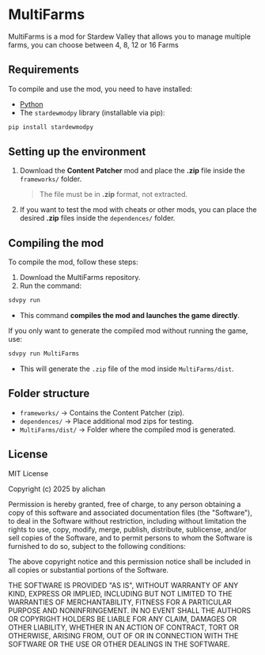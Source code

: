 # MultiFarms

MultiFarms is a mod for Stardew Valley that allows you to manage multiple farms, you can choose between 4, 8, 12 or 16 Farms

## Requirements

To compile and use the mod, you need to have installed:

* [Python](https://www.python.org/)
* The `stardewmodpy` library (installable via pip):

```bash
pip install stardewmodpy
```

## Setting up the environment

1. Download the **Content Patcher** mod and place the **.zip** file inside the `frameworks/` folder.

   > The file must be in **.zip** format, not extracted.

2. If you want to test the mod with cheats or other mods, you can place the desired **.zip** files inside the `dependences/` folder.

## Compiling the mod

To compile the mod, follow these steps:

1. Download the MultiFarms repository.
2. Run the command:

```bash
sdvpy run
```

* This command **compiles the mod and launches the game directly**.

If you only want to generate the compiled mod without running the game, use:

```bash
sdvpy run MultiFarms
```

* This will generate the `.zip` file of the mod inside `MultiFarms/dist`.

## Folder structure

* `frameworks/` → Contains the Content Patcher (zip).
* `dependences/` → Place additional mod zips for testing.
* `MultiFarms/dist/` → Folder where the compiled mod is generated.


## License

MIT License

Copyright (c) 2025 by alichan

Permission is hereby granted, free of charge, to any person obtaining a copy
of this software and associated documentation files (the "Software"), to deal
in the Software without restriction, including without limitation the rights
to use, copy, modify, merge, publish, distribute, sublicense, and/or sell
copies of the Software, and to permit persons to whom the Software is
furnished to do so, subject to the following conditions:

The above copyright notice and this permission notice shall be included in all
copies or substantial portions of the Software.

THE SOFTWARE IS PROVIDED "AS IS", WITHOUT WARRANTY OF ANY KIND, EXPRESS OR
IMPLIED, INCLUDING BUT NOT LIMITED TO THE WARRANTIES OF MERCHANTABILITY,
FITNESS FOR A PARTICULAR PURPOSE AND NONINFRINGEMENT. IN NO EVENT SHALL THE
AUTHORS OR COPYRIGHT HOLDERS BE LIABLE FOR ANY CLAIM, DAMAGES OR OTHER
LIABILITY, WHETHER IN AN ACTION OF CONTRACT, TORT OR OTHERWISE, ARISING FROM,
OUT OF OR IN CONNECTION WITH THE SOFTWARE OR THE USE OR OTHER DEALINGS IN THE
SOFTWARE.


